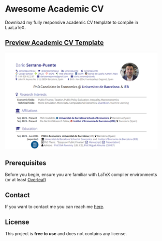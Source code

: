 # Awesome Academic CV

Download my fully responsive academic CV template to compile in LuaLaTeX.

## [Preview Academic CV Template](https://serranopuente.eu/assets/docs/serrano_puente_dario_academic_cv.pdf "Preview Academic CV Template")

![Preview Academic CV Template](./preview/preview_awesome_academic_cv.png "Desktop Demo")

## Prerequisites

Before you begin, ensure you are familiar with LaTeX compiler environments (or at least [Overleaf](https://www.overleaf.com/ "Overleaf"))

## Contact

If you want to contact me you can reach me [here](https://serranopuente.eu).

## License

This project is **free to use** and does not contains any license.

